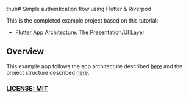 thub# Simple authentication flow using Flutter & Riverpod

This is the completed example project based on this tutorial:

- [Flutter App Architecture: The Presentation/UI Layer](https://codewithandrea.com/articles/flutter-presentation-layer/)

## Overview

This example app follows the app architecture described [here](https://codewithandrea.com/articles/flutter-app-architecture-riverpod-introduction/) and the project structure described [here](https://codewithandrea.com/articles/flutter-project-structure/).

### [LICENSE: MIT](LICENSE.md)
